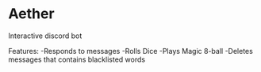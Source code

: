 # Aether
Interactive discord bot

Features:
-Responds to messages
-Rolls Dice
-Plays Magic 8-ball
-Deletes messages that contains blacklisted words